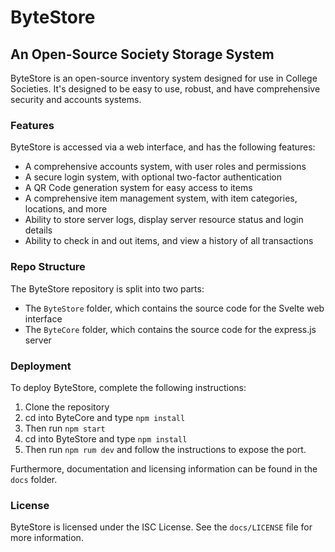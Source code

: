 # ByteStore
## An Open-Source Society Storage System

ByteStore is an open-source inventory system designed for use in College Societies. It's designed to be easy to use, robust, and have comprehensive security and accounts systems.

### Features
ByteStore is accessed via a web interface, and has the following features:
- A comprehensive accounts system, with user roles and permissions
- A secure login system, with optional two-factor authentication
- A QR Code generation system for easy access to items
- A comprehensive item management system, with item categories, locations, and more
- Ability to store server logs, display server resource status and login details
- Ability to check in and out items, and view a history of all transactions

### Repo Structure
The ByteStore repository is split into two parts:
- The `ByteStore` folder, which contains the source code for the Svelte web interface
- The `ByteCore` folder, which contains the source code for the express.js server

### Deployment
To deploy ByteStore, complete the following instructions:
1. Clone the repository
2. cd into ByteCore and type `npm install`
3. Then run `npm start`
4. cd into ByteStore and type `npm install`
5. Then run `npm rum dev` and follow the instructions to expose the port.

Furthermore, documentation and licensing information can be found in the `docs` folder.

### License
ByteStore is licensed under the ISC License. See the `docs/LICENSE` file for more information.
